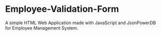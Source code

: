 # Employee-Validation-Form
A simple HTML Web Application made with JavaScript and JsonPowerDB for Employee Management System.
